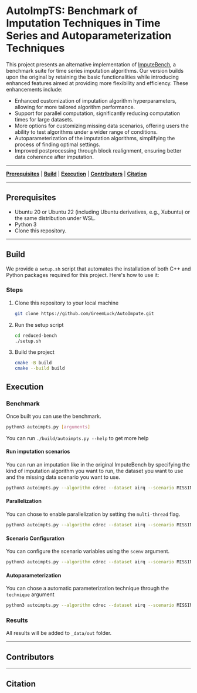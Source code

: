 # AutoImpTS:  Benchmark of Imputation Techniques in Time Series and Autoparameterization Techniques

This project presents an alternative implementation of <a href="https://github.com/eXascaleInfolab/bench-vldb20">ImputeBench</a>, a benchmark suite for time series imputation algorithms. Our version builds upon the original by retaining the basic functionalities while introducing enhanced features aimed at providing more flexibility and efficiency. These enhancements include:
- Enhanced customization of imputation algorithm hyperparameters, allowing for more tailored algorithm performance.
- Support for parallel computation, significantly reducing computation times for large datasets.
- More options for customizing missing data scenarios, offering users the ability to test algorithms under a wider range of conditions.
- Autoparameterization of the imputation algorithms, simplifying the process of finding optimal settings.
- Improved postprocessing through block realignment, ensuring better data coherence after imputation.

___

[**Prerequisites**](#prerequisites) | [**Build**](#build) | [**Execution**](#execution) | [**Contributors**](#contributors) | [**Citation**](#citation)

___

## Prerequisites

- Ubuntu 20 or Ubuntu 22 (including Ubuntu derivatives, e.g., Xubuntu) or the same distribution under WSL.
- Python 3
- Clone this repository.

___

## Build

We provide a `setup.sh` script that automates the installation of both C++ and Python packages required for this 
project. Here's how to use it:

### Steps
1. Clone this repository to your local machine
    ``` bash
   git clone https://github.com/GreemLuck/AutoImpute.git
    ```
2. Run the setup script
    ``` bash
   cd reduced-bench
   ./setup.sh
    ```
3. Build the project
    ``` bash
    cmake -B build
    cmake --build build
    ```

## Execution

### Benchmark

Once built you can use the benchmark.
``` bash
python3 autoimpts.py [arguments]
```

You can run `./build/autoimpts.py --help` to get more help

#### Run imputation scenarios

You can run an imputation like in the original ImputeBench by specifying the kind of imputation algorithm you want to run, the dataset you want to use and the missing data scenario you want to use.

``` bash
python3 autoimpts.py --algorithm cdrec --dataset airq --scenario MISSINGBLOCK
```

#### Parallelization

You can chose to enable parallelization by setting the ```multi-thread``` flag.

``` bash
python3 autoimpts.py --algorithm cdrec --dataset airq --scenario MISSINGBLOCK --multi-thread
```

#### Scenario Configuration

You can configure the scenario variables using the ```scenv``` argument.

``` bash
python3 autoimpts.py --algorithm cdrec --dataset airq --scenario MISSINGBLOCK --scenv 30,30,30
```

#### Autoparameterization

You can chose a automatic parameterization technique through the ```technique``` argument

``` bash
python3 autoimpts.py --algorithm cdrec --dataset airq --scenario MISSINGBLOCK --technqiue rsearch
```


### Results
All results will be added to `_data/out` folder. 
___

## Contributors

___

## Citation
